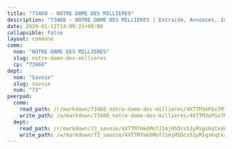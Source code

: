 ```yaml
---
title: "73460 - NOTRE DAME DES MILLIERES"
description: "73460 - NOTRE DAME DES MILLIERES | Entraide, Annonces, Initiatives"
date: 2020-01-11T14:09:21+09:00
collapsible: false
layout: commune
comm:
  nom: "NOTRE DAME DES MILLIERES"
  slug: notre-dame-des-millieres
  cp: "73460"
dept:
  nom: "Savoie"
  slug: savoie
  num: "73"
peerpad:
  comm:
    read_path: /r/markdown/73460_notre-dame-des-millieres/4XTTM3ePGx7Mt4wZWk1uQU6RBAoVJRYmTEt84jAq7YTQHuAyM
    write_path: /w/markdown/73460_notre-dame-des-millieres/4XTTM3ePGx7Mt4wZWk1uQU6RBAoVJRYmTEt84jAq7YTQHuAyM-K3TgTperfAPYuh3UZQBsvN7iYPoDV61FBoEJ1m32zXShb4WcQLNfoPPYNK5hWGMeMmR7owYppbtdvAFHywZpD6fAmngCBEpkRcbpPVDztdusuahi1eozV9CUBpLK8WoXZFS8Pjou
  dept:
    read_path: /r/markdown/73_savoie/4XTTM7mk6MofJ1mjH5Dcs53yRSgs6qtxaWYjKD54ttqHGEMur
    write_path: /w/markdown/73_savoie/4XTTM7mk6MofJ1mjH5Dcs53yRSgs6qtxaWYjKD54ttqHGEMur-K3TgTorsK1WLw8S2EgnkoX8tJEgZgam6ANhvqrVqNfiz9fX8kbMKu5AF1rqzXyxMRZgoVPrb5EERe3PeBhqF1SBfP5G1PJnvsDUF2LQSxevobpkDM4djQDebTYoo6Yx53thenJpY
---
```


